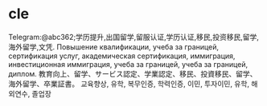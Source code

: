 # cle
Telegram:@abc362;学历提升,出国留学,留服认证,学历认证,移民,投资移民,留学,海外留学,文凭. Повышение квалификации, учеба за границей, сертификация услуг, академическая сертификация, иммиграция, инвестиционная иммиграция, учеба за границей, учеба за границей, диплом. 教育向上、留学、サービス認定、学業認定、移民、投資移民、留学、海外留学、卒業証書。 교육향상, 유학, 복무인증, 학력인증, 이민, 투자이민, 유학, 해외연수, 졸업장
